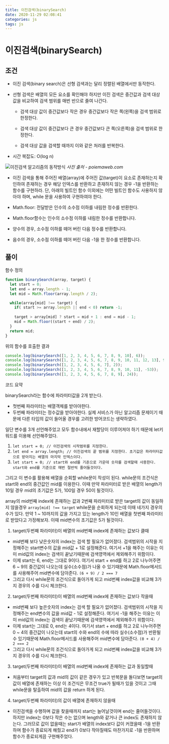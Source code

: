 ```yaml
---
title: 이진검색(binarySearch)
date: 2020-11-29 02:08:41
categories: js
tags: js
---
```


# 이진검색(binarySearch)

## 조건

- 이진 검색(binary search)은 선형 검색과는 달리 정렬된 배열에서만 동작한다.

- 선형 검색은 배열의 모든 요소를 확인해야 하지만 이진 검색은 중간값과 검색 대상 값을 비교하여 검색 범위를 매번 반으로 줄여 나간다.

  - 검색 대상 값이 중간값보다 작은 경우 중간값보다 작은 쪽(왼쪽)을 검색 범위로 한정한다.

  - 검색 대상 값이 중간값보다 큰 경우 중간값보다 큰 쪽(오른쪽)을 검색 범위로 한정한다.

  - 검색 대상 값을 검색할 때까지 이와 같은 처러를 반복한다.

- 시간 복잡도: O(log n)

![이진검색 알고리즘의 동작방식](https://user-images.githubusercontent.com/71176945/100521666-63b65700-31e8-11eb-9b64-690a1e826154.PNG)
<cite>사진 출처 - poiemaweb.com</cite>

- 이진 검색을 통해 주어진 배열(array)에 주어진 값(target)이 요소로 존재하는지 확인하여 존재하는 경우 해당 인덱스를 반환하고 존재하지 않는 경우 -1을 반환하는 함수를 구현하라. 단, 아래의 빌트인 함수 이외에는 어떤 빌트인 함수도 사용하지 않아야 하며, while 문을 사용하여 구현하여야 한다.

- Math.floor: 전달받은 인수의 소수점 이하를 내림한 정수를 반환한다.

- Math.floor함수는 인수의 소수점 이하를 내림한 정수를 반환합니다.
- 양수의 경우, 소수점 이하를 떼어 버린 다음 정수를 반환합니다.
- 음수의 경우, 소수점 이하를 떼어 버린 다음 -1을 한 정수를 반환합니다.

## 풀이

함수 정의
```js
function binarySearch(array, target) {
  let start = 0;
  let end = array.length - 1;
  let mid = Math.floor(array.length / 2);

  while(array[mid] !== target) {
    if( start >= array.length || end < 0) return -1;
    
    target > array[mid] ? start = mid + 1 : end = mid - 1;
    mid = Math.floor((start + end) / 2);
  }
  return mid;
}
```

위의 함수를 호출한 결과
```js
console.log(binarySearch([1, 2, 3, 4, 5, 6, 7, 8, 9, 10], 6));              // 5
console.log(binarySearch([1, 2, 3, 4, 5, 6, 7, 8, 9, 10, 11, 12, 13], 9));  // 8
console.log(binarySearch([1, 2, 3, 4, 5, 6, 7], 2));                        // 1
console.log(binarySearch([1, 2, 3, 4, 5, 6, 7, 8, 9, 10, 11], -53));        // -1
console.log(binarySearch([1, 2, 3, 4, 5, 6, 7, 8, 9], 24));                 // -1
```

코드 요약

binarySearch라는 함수에 파라미터값을 2개 받는다. 
- 첫번째 파라미터는 배열객체를 받아야한다.
- 두번째 파라미터는 정수값을 받아야한다.
실제 서비스가 아닌 알고리즘 문제이기 때문에 다른 타입의 값이 들어올 경우를 고려한 방어코드는 생략하였다.

일단 변수를 3개 선언해주었고 모두 함수내에서 재할당이 이루어져야 하기 때문에 let키워드를 이용해 선언해주었다.

1. `let start = 0; // 이진검색의 시작범위를 지정한다.`
2. `let end = array.length; // 이진검색의 끝 범위를 지정한다. 초기값은 파라미터값으로 받아지는 배열의 마지막 인덱스이다.`
3. `let start = 0; // start와 end를 기준으로 가운데 숫자를 검색할때 사용한다. start와 end를 기준으로 매번 절반씩 줄어들것이다.`

그리고 이 변수를 활용해 배열을 순회할 while문이 작성이 된다.
while문의 조건식은 start와 end의 중간값인 mid를 이용한다. 이때 만약 파라미터로 받은 배열의 length가 10일 경우 mid의 초기값은 5가, 100일 경우 50이 될것이다.

array의 mid번째 index에 존재하는 값과 2번째 파라미터로 받은 target의 값이 동일하지 않을경우 `array[mid] !== target` while문을 순회하게 되는데 이때 네가지 경우의 수가 있다. 만약 1 ~ 10까지의 값을 가지고 있는 length가 10인 배열을 첫번째 파라미터로 받았다고 가정해보자. 이때 mid변수의 초기값은 5가 될것이다.

1. target(두번째 파라미터)이 배열의 mid번째 index에 존재하는 값보다 클때
  - mid번째 보다 낮은숫자의 index는 검색 할 필요가 없어졌다. 검색범위의 시작을 지정해주는 start변수의 값을 mid값 + 1로 설정해준다. 여기서 +1을 해주는 이유는 이미 mid값의 index는 검색이 끝났기때문에 검색영역에서 제외해주기 위함이다.
  - 이제 start는 6, end는 그대로 9이다. 여기서 start + end를 하고 2로 나누어주면 6 ~ 9의 중간값이 나오는데 실수(소수점)가 나올 수 있기때문에 Math.floor메서드를 사용해주어 mid변수에 담아준다. `(6 + 9) / 2 === 7`
  - 그리고 다시 while문의 조건식으로 돌아가게 되고 mid번째 index값을 비교해 3가지 경우의 수를 다시 체크한다.

2. target(두번째 파라미터)이 배열의 mid번째 index에 존재하는 값보다 작을때
  - mid번째 보다 높은숫자의 index는 검색 할 필요가 없어졌다. 검색범위의 시작을 지정해주는 end변수의 값을 mid값 - 1로 설정해준다. 여기서 -1을 해주는 이유는 이미 mid값의 index는 검색이 끝났기때문에 검색영역에서 제외해주기 위함이다.
  - 이제 start는 그대로 0, end는 4이다. 여기서 start + end를 하고 2로 나누어주면 0 ~ 4의 중간값이 나오는데 start의 수와 end의 수에 따라 실수(소수점)가 반환될 수 있기때문에 Math.floor메서드를 사용해주어 mid변수에 담아준다. `(0 + 4) / 2 === 2`
  - 그리고 다시 while문의 조건식으로 돌아가게 되고 mid번째 index값을 비교해 3가지 경우의 수를 다시 체크한다.

3. target(두번째 파라미터)이 배열의 mid번째 index에 존재하는 값과 동일할때
  - 처음부터 target의 값과 mid의 값이 같은 경우가 있고 반복문을 돌다보면 target의 값이 배열에 존재하는 이상 이 조건식은 무조건 true가 될때가 있을 것이고 그때 while문을 탈출하여 mid의 값을 return 하게 된다.

4. target(두번째 파라미터)의 값이 배열에 존재하지 않을때
  - 이진검색을 수행하며 값을 찾을때까지 start는 늘어날것이며 end는 줄어들것이다. 하지만 index는 0보다 작은 수는 없으며 length와 같거나 큰 index도 존재하지 않는다. 그러므로 값이 없을때는 start가 배열의 index보다 값이 커졌을때 -1을 반환하며 함수가 종료되게 해줬고 end가 0보다 작아질때도 마찬가지로 -1을 반환하며 함수가 종료되게끔 구현해주었다.
   